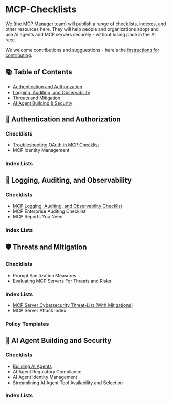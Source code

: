 # MCP-Checklists

We (the [MCP Manager](https://mcpmanager.ai) team) will publish a range of checklists, indexes, and other resources here. They will help people and organizations adopt and use AI agents and MCP servers securely - without losing pace in the AI race.

We welcome contributions and sugguestions - here's the [instructions for contributing](./infrastructure/docs/CONTRIBUTING.md).

## 📚 Table of Contents

- [Authentication and Authorization](#-authentication-and-authorization)
- [Logging, Auditing, and Observability](#-logging-auditing-and-observability)
- [Threats and Mitigation](#%EF%B8%8F-threats-and-mitigation)  
- [AI Agent Building & Security](#-ai-agent-building-and-security)

## 🔐 Authentication and Authorization 

### Checklists

- [Troubleshooting OAuth in MCP Checklist](./infrastructure/docs/OAuth-Troubleshooting.md)
- MCP Identity Management

### Index Lists

## 📝 Logging, Auditing, and Observability

### Checklists

- [MCP Logging, Auditing, and Observability Checklist](./infrastructure/docs/logging-auditing-observability.md)
- MCP Enterprise Auditing Checklist
- MCP Reports You Need

### Index Lists

## 🛡️ Threats and Mitigation

### Checklists

- Prompt Sanitization Measures
- Evaluating MCP Servers For Threats and Risks

### Index Lists

- [MCP Server Cybersecurity Threat-List (With Mitigations)](./infrastructure/docs/mcp-security-threat-list.md)
- MCP Server Attack Index

### Policy Templates

## 🤖 AI Agent Building and Security

### Checklists

- [Building AI Agents](./infrastructure/docs/ai-agent-building.md)
- AI Agent Regulatory Compliance
- AI Agent Identity Management
- Streamlining AI Agent Tool Availability and Selection

### Index Lists
